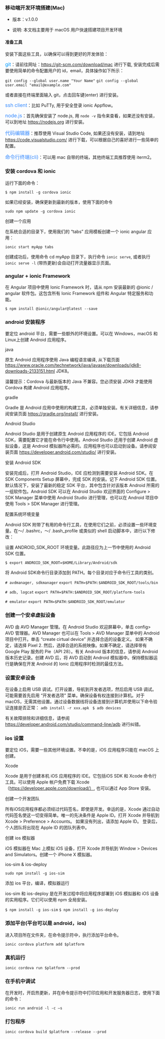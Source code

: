 ### 移动端开发环境搭建(Mac)

- 版本：v.1.0.0

- 说明: 本文档主要用于 macOS 用户快速搭建项目开发环境

#### 准备工具

安装下面这些工具，以确保可以得到更好的开发体验：

<font color=#0099ff size=3>git</font>：请前往网址：https://git-scm.com/download/mac 进行下载, 安装完成后需要使用简单的命令配置用户的 id，email，具体操作如下所示： 

 `git config --global user.name "Your Name"`
 `git config --global user.email "email@example.com"`

或者直接在终端里面输入 git，点击回车键(enter) 进行安装。

<font color=#38f size=3>ssh client</font>：比如 PuTTy, 用于安全登录 ionic Appflow。

<font color=#38f size=3>node.js</font>：首先确保安装了 node.js, 用 `node -v` 指令来查看，如果还没有安装，可以到地址 https://nodejs.org 进行安装。

<font color=#38f size=3>代码编辑器</font>：推荐使用 Visual Studio Code, 如果还没有安装，请到地址 https://code.visualstudio.com/ 进行下载，可以根据自己的喜好进行一些简单的配置。

<font color=#38f size=3>命令行终端(cli)</font>：可以用 mac 自带的终端，其他终端工具推荐使用 iterm2。

### 安装 cordova 和 ionic 

运行下面的命令：

`$ npm install -g cordova ionic`

如果已经安装，确保更新到最新的版本，使用下面的命令

`sudo npm update -g cordova ionic`

创建一个应用

在系统合适的目录下，使用我们的 “tabs” 应用模板创建一个 ionic angular 应用：

`ionic start myApp tabs`

创建成功后，使用命令 cd myApp 目录下，执行命令 `ionic serve`, 或者执行 `ionic serve -l` (带热更新)会自动打开流量器显示页面。

### angular + ionic Framework

在 Angular 项目中使用 Ionic Framework 时，请从 npm 安装最新的 @ionic / angular 软件包。这包含所有 Ionic Framework 组件和 Angular 特定服务和功能。

`$ npm install @ionic/angular@latest --save`

### android 安装程序

要定位 android 平台，需要一些额外的环境设置。可以在 Windows，macOS 和 Linux上创建 Android 应用程序。

java

原生 Android 应用程序使用 Java 编程语言编译, 从下载页面 https://www.oracle.com/technetwork/java/javase/downloads/jdk8-downloads-2133151.html JDK8。

温馨提示：Cordova 与最新版本的 Java 不兼容。您必须安装 JDK8 才能使用 Cordova 构建 Android 应用程序。

gradle

Gradle 是 Android 应用中使用的构建工具，必须单独安装。有关详细信息，请参阅安装页面 https://gradle.org/install/ 进行安装。

Android Studio

Android Studio 是用于创建原生 Android 应用程序的 IDE。它包括 Android SDK，需要配置它才能在命令行中使用。Android Studio 还用于创建 Android 虚拟设备，这是 Android 模拟器所必需的。应用程序也可以启动到设备。请参阅安装页面 https://developer.android.com/studio/ 进行安装。

安装 Android SDK

安装完成后，打开 Android Studio，IDE 应检测到需要安装 Android SDK。在 SDK Components Setup 屏幕中，完成 SDK 的安装。记下 Android SDK 位置。默认情况下，安装了最新的稳定 SDK 平台，其中包含针对该版本 Android 所需的一组软件包。Android SDK 可以在 Android Studio 欢迎界面的 Configure > SDK Manager 菜单中使用 Android Studio 进行管理，也可以在 Android 项目中使用 Tools > SDK Manager 进行管理。

配置系统环境变量

Android SDK 附带了有用的命令行工具，在使用它们之前，必须设置一些环境变量。在〜/ .bashrc，〜/ .bash_profile 或类似的 shell 启动脚本中，进行以下修改：

设置 ANDROID_SDK_ROOT 环境变量。此路径应为上一节中使用的 Android SDK 位置。

`$ export ANDROID_SDK_ROOT=$HOME/Library/Android/sdk`

将 Android SDK命令行目录添加到 PATH。每个目录对应于命令行工具的类别。

`# avdmanager, sdkmanager`
`export PATH=$PATH:$ANDROID_SDK_ROOT/tools/bin`

`# adb, logcat`
`export PATH=$PATH:$ANDROID_SDK_ROOT/platform-tools`

`# emulator`
`export PATH=$PATH:$ANDROID_SDK_ROOT/emulator`

### 创建一个安卓虚拟设备

AVD 由 AVD Manager 管理。在 Android Studio 欢迎屏幕中，单击 config> AVD 管理器。AVD Manager 也可以在 Tools > AVD Manager 菜单中的 Android 项目中打开。单击 “create cirtual device” 并选择合适的设备定义。 如果不确定，请选择 Pixel 2. 然后，选择合适的系统映像。如果不确定，请选择带有 Google Play 服务的 Pie（API 28）。有关 Android 版本的信息，请参阅 Android 版本历史记录。创建 AVD 后，将 AVD 启动到 Android 模拟器中。保持模拟器运行是确保在开发 Android 的 Ionic 应用程序时检测的最佳方法。

### 设置安卓设备

在设备上启用 USB 调试。打开设置，导航到开发者选项，然后启用 USB 调试。可能需要首先启用 “开发者选项” 菜单。确保设备有权连接到计算机。对于 macOS，无需其他设置。通过设备数据线将设备连接到计算机并使用以下命令验证连接是否正常：
`adb install -r xxx.apk `
`$ adb devices`

有关故障排除和详细信息，请参阅 https://developer.android.com/studio/command-line/adb 进行纠错。

### ios 设置

要定位 iOS，需要一些其他环境设置。不幸的是，iOS 应用程序只能在 macOS 上创建。

Xcode

Xcode 是用于创建本机 iOS 应用程序的 IDE。它包括iOS SDK 和 Xcode 命令行工具。可以使用 Apple 帐户免费下载 Xcode（https://developer.apple.com/download/）, 也可以通过 App Store 安装。

创建一个开发团队

所有iOS应用程序都必须经过代码签名，即使是开发。幸运的是，Xcode 通过自动代码签名使这一切变得简单。唯一的先决条件是 Apple ID。打开 Xcode 并导航到 Xcode > Preference > Accounts。 如果没有列出，请添加 Apple ID。 登录后，个人团队将出现在 Apple ID 的团队列表中。

创建 ios 模拟器

iOS 模拟器在 Mac 上模拟 iOS 设备，打开 Xcode 并导航到 Window > Devices and Simulators。创建一个 iPhone X 模拟器。

ios-sim & ios-deploy 

`sudo npm install -g ios-sim`

添加 ios 平台，编译，模拟器运行

ios-sim 和 ios-deploy 是在开发过程中将应用程序部署到 iOS 模拟器和 iOS 设备的实用程序。它们可以使用 npm 全局安装。
 
`$ npm install -g ios-sim`
`$ npm install -g ios-deploy`

### 添加平台(平台可以是 android，ios)

进入项目所在文件夹，在命令提示符中，执行添加平台命令。

`ionic cordova platform add $platform`

### 真机运行

`ionic cordova run $platform --prod`

### 在手机中调试

在开发时，开启热更新，并在命令提示符中打印应用和开发服务器日志，使用下面的命令：

`ionic run android -l -c –s `

### 打包程序

`ionic cordova build $platform --release --prod`


